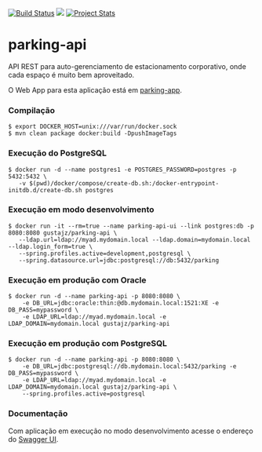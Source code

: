 [![Build Status](https://travis-ci.org/gustajz/parking-api.svg?branch=master)](https://travis-ci.org/gustajz/parking-api) [![](https://images.microbadger.com/badges/image/gustajz/parking-api.svg)](https://microbadger.com/images/gustajz/parking-api) [![Project Stats](https://www.openhub.net/p/parking-api/widgets/project_thin_badge.gif)](https://www.openhub.net/p/parking-api)

# parking-api

API REST para auto-gerenciamento de estacionamento corporativo, onde cada espaço é muito bem aproveitado.

O Web App para esta aplicação está em [parking-app](https://github.com/AlexandreSNeto/parking-app/).

### Compilação

	$ export DOCKER_HOST=unix:///var/run/docker.sock
	$ mvn clean package docker:build -DpushImageTags

### Execução do PostgreSQL

	$ docker run -d --name postgres1 -e POSTGRES_PASSWORD=postgres -p 5432:5432 \
	   -v $(pwd)/docker/compose/create-db.sh:/docker-entrypoint-initdb.d/create-db.sh postgres

### Execução em modo desenvolvimento

    $ docker run -it --rm=true --name parking-api-ui --link postgres:db -p 8080:8080 gustajz/parking-api \
       --ldap.url=ldap://myad.mydomain.local --ldap.domain=mydomain.local --ldap.login_form=true \
       --spring.profiles.active=development,postgresql \
       --spring.datasource.url=jdbc:postgresql://db:5432/parking
	
### Execução em produção com Oracle

    $ docker run -d --name parking-api -p 8080:8080 \
        -e DB_URL=jdbc:oracle:thin:@db.mydomain.local:1521:XE -e DB_PASS=mypassword \
        -e LDAP_URL=ldap://myad.mydomain.local -e LDAP_DOMAIN=mydomain.local gustajz/parking-api
        
### Execução em produção com PostgreSQL

    $ docker run -d --name parking-api -p 8080:8080 \
        -e DB_URL=jdbc:postgresql://db.mydomain.local:5432/parking -e DB_PASS=mypassword \
        -e LDAP_URL=ldap://myad.mydomain.local -e LDAP_DOMAIN=mydomain.local gustajz/parking-api \
        --spring.profiles.active=postgresql
        
### Documentação

Com aplicação em execução no modo desenvolvimento acesse o endereço do [Swagger UI](http://localhost:8080/api/swagger-ui.html).        
